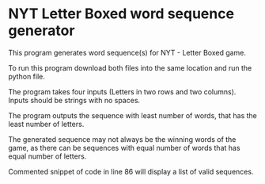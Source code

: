 # NYT Letter Boxed word sequence generator

This program generates word sequence(s) for NYT - Letter Boxed game.

To run this program download both files into the same location and run the python file.

The program takes four inputs (Letters in two rows and two columns). Inputs should be strings with no spaces.

The program outputs the sequence with least number of words, that has the least number of letters.

The generated sequence may not always be the winning words of the game, as there can be sequences with equal number of words that has equal number of letters.

Commented snippet of code in line 86 will display a list of valid sequences.
